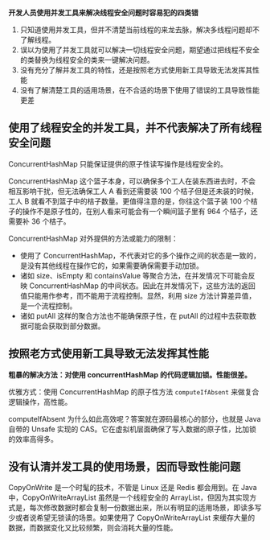 **开发人员使用并发工具来解决线程安全问题时容易犯的四类错**

1. 只知道使用并发工具，但并不清楚当前线程的来龙去脉，解决多线程问题却不了解线程。
2. 误以为使用了并发工具就可以解决一切线程安全问题，期望通过把线程不安全的类替换为线程安全的类来一键解决问题。
3. 没有充分了解并发工具的特性，还是按照老方式使用新工具导致无法发挥其性能
4. 没有了解清楚工具的适用场景，在不合适的场景下使用了错误的工具导致性能更差

## 使用了线程安全的并发工具，并不代表解决了所有线程安全问题

ConcurrentHashMap 只能保证提供的原子性读写操作是线程安全的。

ConcurrentHashMap 这个篮子本身，可以确保多个工人在装东西进去时，不会相互影响干扰，但无法确保工人 A 看到还需要装 100 个桔子但是还未装的时候，工人 B 就看不到篮子中的桔子数量。更值得注意的是，你往这个篮子装 100 个桔子的操作不是原子性的，在别人看来可能会有一个瞬间篮子里有 964 个桔子，还需要补 36 个桔子。

ConcurrentHashMap 对外提供的方法或能力的限制：

- 使用了 ConcurrentHashMap，不代表对它的多个操作之间的状态是一致的，是没有其他线程在操作它的，如果需要确保需要手动加锁。
- 诸如 size、isEmpty 和 containsValue 等聚合方法，在并发情况下可能会反映 ConcurrentHashMap 的中间状态。因此在并发情况下，这些方法的返回值只能用作参考，而不能用于流程控制。显然，利用 size 方法计算差异值，是一个流程控制。
- 诸如 putAll 这样的聚合方法也不能确保原子性，在 putAll 的过程中去获取数据可能会获取到部分数据。

## 按照老方式使用新工具导致无法发挥其性能

**粗暴的解决方法：对使用 concurrentHashMap 的代码逻辑加锁。性能很差。**

优雅方式：使用 ConcurrentHashMap 的原子性方法 `computeIfAbsent` 来做复合逻辑操作，高性能。

computeIfAbsent 为什么如此高效呢？答案就在源码最核心的部分，也就是 Java 自带的 Unsafe 实现的 CAS。它在虚拟机层面确保了写入数据的原子性，比加锁的效率高得多。

## 没有认清并发工具的使用场景，因而导致性能问题

CopyOnWrite 是一个时髦的技术，不管是 Linux 还是 Redis 都会用到。在 Java 中，CopyOnWriteArrayList 虽然是一个线程安全的 ArrayList，但因为其实现方式是，每次修改数据时都会复制一份数据出来，所以有明显的适用场景，即读多写少或者说希望无锁读的场景。如果使用了 CopyOnWriteArrayList 来缓存大量的数据，而数据变化又比较频繁，则会消耗大量的性能。


